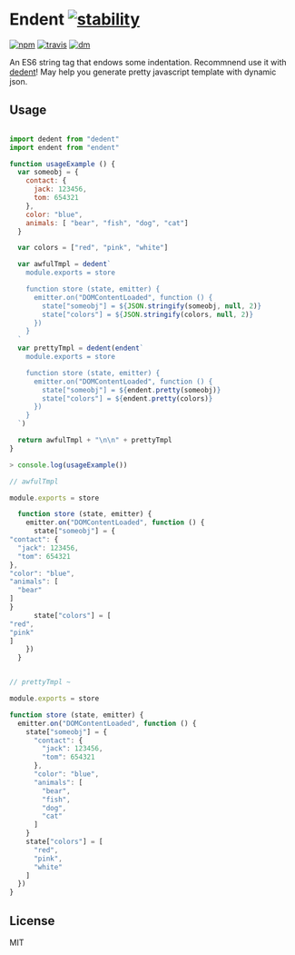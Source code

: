 # Endent [![stability][stability-image]][stability-index]
[![npm][npm-image]][npm-url]
[![travis][travis-image]][travis-url]
[![dm][dm-image]][npm-url]

[stability-image]: https://img.shields.io/badge/stability-stable-green.svg
[stability-index]: https://nodejs.org/api/documentation.html#documentation_stability_index
[npm-image]: https://img.shields.io/npm/v/endent.svg?style=flat-square
[npm-url]: https://www.npmjs.com/package/endent
[travis-image]: https://img.shields.io/travis/indentjs/endent.svg?style=flat-square
[travis-url]: https://travis-ci.org/indentjs/endent
[dm-image]: http://img.shields.io/npm/dm/endent.svg?style=flat-square

An ES6 string tag that endows some indentation. Recommnend use it with [dedent](https://github.com/dmnd/dedent)! May help you generate pretty javascript template with dynamic json.

## Usage

```js

import dedent from "dedent"
import endent from "endent"

function usageExample () {
  var someobj = {
    contact: {
      jack: 123456,
      tom: 654321
    },
    color: "blue",
    animals: [ "bear", "fish", "dog", "cat"]
  }

  var colors = ["red", "pink", "white"]

  var awfulTmpl = dedent`
    module.exports = store

    function store (state, emitter) {
      emitter.on("DOMContentLoaded", function () {
        state["someobj"] = ${JSON.stringify(someobj, null, 2)}
        state["colors"] = ${JSON.stringify(colors, null, 2)}
      })
    }
  `
  var prettyTmpl = dedent(endent`
    module.exports = store

    function store (state, emitter) {
      emitter.on("DOMContentLoaded", function () {
        state["someobj"] = ${endent.pretty(someobj)}
        state["colors"] = ${endent.pretty(colors)}
      })
    }
  `)

  return awfulTmpl + "\n\n" + prettyTmpl
}
```

```js
> console.log(usageExample())
```

```js
// awfulTmpl

module.exports = store

  function store (state, emitter) {
    emitter.on("DOMContentLoaded", function () {
      state["someobj"] = {
"contact": {
  "jack": 123456,
  "tom": 654321
},
"color": "blue",
"animals": [
  "bear"
]
}
      state["colors"] = [
"red",
"pink"
]
    })
  }


// prettyTmpl ~

module.exports = store

function store (state, emitter) {
  emitter.on("DOMContentLoaded", function () {
    state["someobj"] = {
      "contact": {
        "jack": 123456,
        "tom": 654321
      },
      "color": "blue",
      "animals": [
        "bear",
        "fish",
        "dog",
        "cat"
      ]
    }
    state["colors"] = [
      "red",
      "pink",
      "white"
    ]
  })
}
```

## License

MIT
